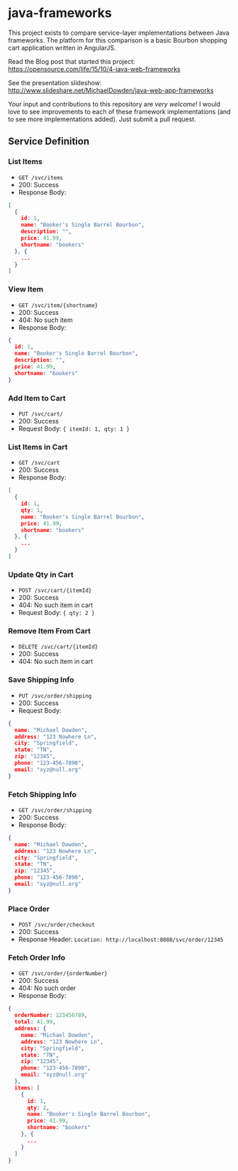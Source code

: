 # java-frameworks
This project exists to compare service-layer implementations between Java frameworks. The platform for this comparison is a basic Bourbon shopping cart application written in AngularJS.

Read the Blog post that started this project: https://opensource.com/life/15/10/4-java-web-frameworks

See the presentation slideshow: http://www.slideshare.net/MichaelDowden/java-web-app-frameworks

Your input and contributions to this repository are *very welcome*! I would love to see improvements to each of these framework implementations (and to see more implementations added). Just submit a pull request.


## Service Definition

### List Items
* `GET /svc/items`
* 200: Success
* Response Body:
```json
[
  {
    id: 1,
    name: "Booker's Single Barrel Bourbon",
    description: "",
    price: 41.99,
    shortname: "bookers"
  }, {
    ...
  }
]
```

### View Item
* `GET /svc/item/{shortname}`
* 200: Success
* 404: No such item
* Response Body:
```json
{
  id: 1,
  name: "Booker's Single Barrel Bourbon",
  description: "",
  price: 41.99,
  shortname: "bookers"
}
```

### Add Item to Cart
* `PUT /svc/cart/`
* 200: Success
* Request Body: `{ itemId: 1, qty: 1 }`

### List Items in Cart
* `GET /svc/cart`
* 200: Success
* Response Body:
```json
[
  {
    id: 1,
    qty: 1,
    name: "Booker's Single Barrel Bourbon",
    price: 41.99,
    shortname: "bookers"
  }, {
    ...
  }
]
```

### Update Qty in Cart
* `POST /svc/cart/{itemId}`
* 200: Success
* 404: No such item in cart
* Request Body: `{ qty: 2 }`

### Remove Item From Cart
* `DELETE /svc/cart/{itemId}`
* 200: Success
* 404: No such item in cart

### Save Shipping Info
* `PUT /svc/order/shipping`
* 200: Success
* Request Body:
```json
{
  name: "Michael Dowden",
  address: "123 Nowhere Ln",
  city: "Springfield",
  state: "TN",
  zip: "12345",
  phone: "123-456-7890",
  email: "xyz@null.org"
}
```

### Fetch Shipping Info
* `GET /svc/order/shipping`
* 200: Success
* Response Body:
```json
{
  name: "Michael Dowden",
  address: "123 Nowhere Ln",
  city: "Springfield",
  state: "TN",
  zip: "12345",
  phone: "123-456-7890",
  email: "xyz@null.org"
}
```

### Place Order
* `POST /svc/order/checkout`
* 200: Success
* Response Header: `Location: http://localhost:8080/svc/order/12345`

### Fetch Order Info
* `GET /svc/order/{orderNumber}`
* 200: Success
* 404: No such order
* Response Body:
```json
{
  orderNumber: 123456789,
  total: 41.99,
  address: {
    name: "Michael Dowden",
    address: "123 Nowhere Ln",
    city: "Springfield",
    state: "TN",
    zip: "12345",
    phone: "123-456-7890",
    email: "xyz@null.org"
  },
  items: [
    {
      id: 1,
      qty: 2,
      name: "Booker's Single Barrel Bourbon",
      price: 41.99,
      shortname: "bookers"
    }, {
      ...
    }
  ]
}
```
